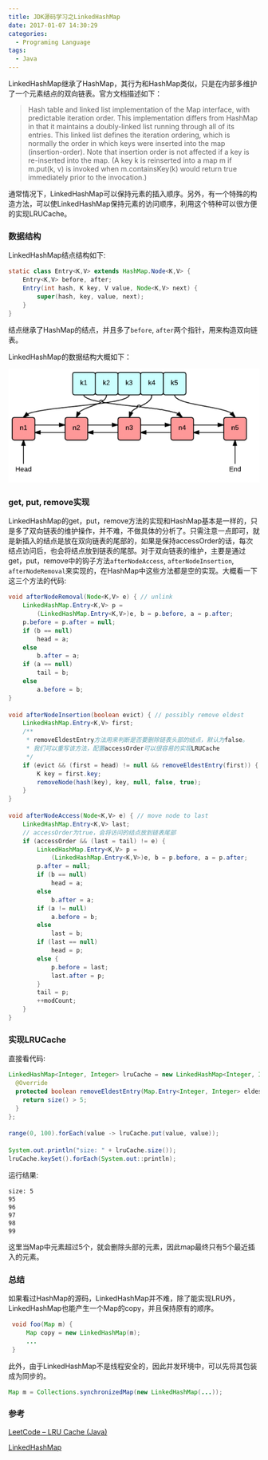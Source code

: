 ```yaml
---
title: JDK源码学习之LinkedHashMap
date: 2017-01-07 14:30:29
categories:
  - Programing Language
tags:
  - Java
---
```


LinkedHashMap继承了HashMap，其行为和HashMap类似，只是在内部多维护了一个元素结点的双向链表。官方文档描述如下：

> Hash table and linked list implementation of the Map interface, with predictable iteration order. This implementation differs from HashMap in that it maintains a doubly-linked list running through all of its entries. This linked list defines the iteration ordering, which is normally the order in which keys were inserted into the map (insertion-order). Note that insertion order is not affected if a key is re-inserted into the map. (A key k is reinserted into a map m if m.put(k, v) is invoked when m.containsKey(k) would return true immediately prior to the invocation.)
> 

通常情况下，LinkedHashMap可以保持元素的插入顺序。另外，有一个特殊的构造方法，可以使LinkedHashMap保持元素的访问顺序，利用这个特种可以很方便的实现LRUCache。

<!-- more -->

### 数据结构

LinkedHashMap结点结构如下:

```java
static class Entry<K,V> extends HashMap.Node<K,V> {
    Entry<K,V> before, after;
    Entry(int hash, K key, V value, Node<K,V> next) {
        super(hash, key, value, next);
    }
}
```

结点继承了HashMap的结点，并且多了`before`, `after`两个指针，用来构造双向链表。

LinkedHashMap的数据结构大概如下：

![lru-cache-650x296](/assets/img/linkedhashmap-lru-cache.png)


### get, put, remove实现

LinkedHashMap的get，put，remove方法的实现和HashMap基本是一样的，只是多了双向链表的维护操作，并不难，不做具体的分析了。只需注意一点即可，就是新插入的结点是放在双向链表的尾部的，如果是保持accessOrder的话，每次结点访问后，也会将结点放到链表的尾部。对于双向链表的维护，主要是通过get，put，remove中的钩子方法`afterNodeAccess`, `afterNodeInsertion`, `afterNodeRemoval`来实现的，在HashMap中这些方法都是空的实现。大概看一下这三个方法的代码:

```java
void afterNodeRemoval(Node<K,V> e) { // unlink
    LinkedHashMap.Entry<K,V> p =
        (LinkedHashMap.Entry<K,V>)e, b = p.before, a = p.after;
    p.before = p.after = null;
    if (b == null)
        head = a;
    else
        b.after = a;
    if (a == null)
        tail = b;
    else
        a.before = b;
}

void afterNodeInsertion(boolean evict) { // possibly remove eldest
    LinkedHashMap.Entry<K,V> first;
    /** 
     * removeEldestEntry方法用来判断是否要删除链表头部的结点，默认为false。
     * 我们可以重写该方法，配置accessOrder可以很容易的实现LRUCache
     */
    if (evict && (first = head) != null && removeEldestEntry(first)) {
        K key = first.key;
        removeNode(hash(key), key, null, false, true);
    }
}

void afterNodeAccess(Node<K,V> e) { // move node to last
    LinkedHashMap.Entry<K,V> last;
    // accessOrder为true，会将访问的结点放到链表尾部
    if (accessOrder && (last = tail) != e) {
        LinkedHashMap.Entry<K,V> p =
            (LinkedHashMap.Entry<K,V>)e, b = p.before, a = p.after;
        p.after = null;
        if (b == null)
            head = a;
        else
            b.after = a;
        if (a != null)
            a.before = b;
        else
            last = b;
        if (last == null)
            head = p;
        else {
            p.before = last;
            last.after = p;
        }
        tail = p;
        ++modCount;
    }
}

```

### 实现LRUCache

直接看代码:

```java
LinkedHashMap<Integer, Integer> lruCache = new LinkedHashMap<Integer, Integer>(8, 0.75f, true) {
  @Override
  protected boolean removeEldestEntry(Map.Entry<Integer, Integer> eldest) {
    return size() > 5;
  }
};

range(0, 100).forEach(value -> lruCache.put(value, value));

System.out.println("size: " + lruCache.size());
lruCache.keySet().forEach(System.out::println);
```

运行结果:

```
size: 5
95
96
97
98
99
```

这里当Map中元素超过5个，就会删除头部的元素，因此map最终只有5个最近插入的元素。

### 总结

如果看过HashMap的源码，LinkedHashMap并不难，除了能实现LRU外，LinkedHashMap也能产生一个Map的copy，并且保持原有的顺序。

```java
 void foo(Map m) {
     Map copy = new LinkedHashMap(m);
     ...
 }
```

此外，由于LinkedHashMap不是线程安全的，因此并发环境中，可以先将其包装成为同步的。

```java
Map m = Collections.synchronizedMap(new LinkedHashMap(...));

```



### 参考

[LeetCode – LRU Cache (Java)](http://www.programcreek.com/2013/03/leetcode-lru-cache-java/)

[LinkedHashMap](http://docs.oracle.com/javase/8/docs/api/java/util/LinkedHashMap.html)
